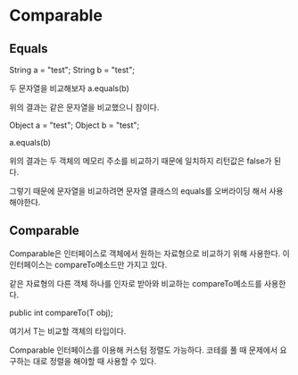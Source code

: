 # Comparable

## Equals

String a = "test";
String b = "test";

두 문자열을 비교해보자
a.equals(b)

위의 결과는 같은 문자열을 비교했으니 참이다.

Object a = "test";
Object b = "test";

a.equals(b)

위의 결과는 두 객체의 메모리 주소를 비교하기 때문에 일치하지 리턴값은 false가 된다.

그렇기 때문에 문자열을 비교하려면 문자열 클래스의 equals를 오버라이딩 해서 사용해야한다.

## Comparable

Comparable은 인터페이스로 객체에서 원하는 자료형으로 비교하기 위해 사용한다. 이 인터페이스는 compareTo메소드만 가지고 있다.

같은 자료형의 다른 객체 하나를 인자로 받아와 비교하는 compareTo메소드를 사용한다.

public int compareTo(T obj);

여기서 T는 비교할 객체의 타입이다. 

Comparable 인터페이스를 이용해 커스텀 정렬도 가능하다. 코테를 풀 때 문제에서 요구하는 대로 정렬을 해야할 때 사용할 수 있다.